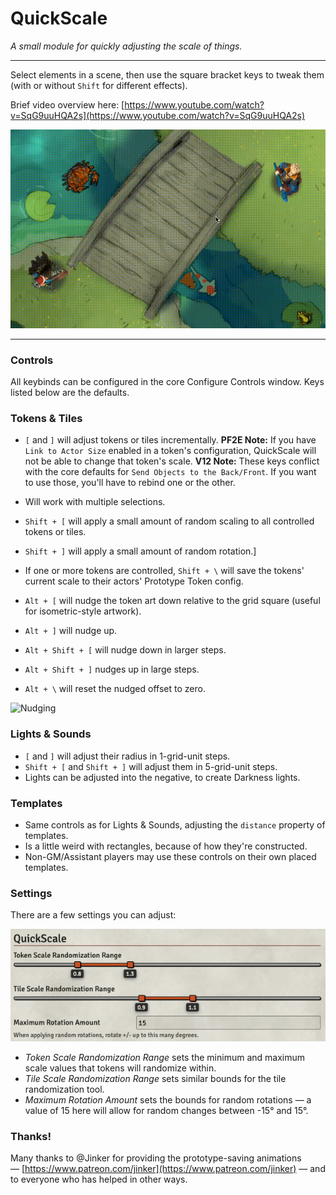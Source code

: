 # QuickScale

_A small module for quickly adjusting the scale of things._

---

Select elements in a scene, then use the square bracket keys to tweak them (with or without `Shift` for different effects).

Brief video overview here: [https://www.youtube.com/watch?v=SqG9uuHQA2s](https://www.youtube.com/watch?v=SqG9uuHQA2s)

![Demo](doc/QuickDemo.gif)

---

### Controls

All keybinds can be configured in the core Configure Controls window. Keys listed below are the defaults.

### Tokens & Tiles

- `[` and `]` will adjust tokens or tiles incrementally. **PF2E Note:** If you have `Link to Actor Size` enabled in a token's configuration, QuickScale will not be able to change that token's scale. **V12 Note:** These keys conflict with the core defaults for `Send Objects to the Back/Front`. If you want to use those, you'll have to rebind one or the other.
- Will work with multiple selections.
- `Shift + [` will apply a small amount of random scaling to all controlled tokens or tiles.
- `Shift + ]` will apply a small amount of random rotation.]
- If one or more tokens are controlled, `Shift + \` will save the tokens' current scale to their actors' Prototype Token config.
- `Alt + [` will nudge the token art down relative to the grid square (useful for isometric-style artwork).
- `Alt + ]` will nudge up.

- `Alt + Shift + [` will nudge down in larger steps.
- `Alt + Shift + ]` nudges up in large steps.
- `Alt + \` will reset the nudged offset to zero.

![Nudging](doc/Nudging.gif)

### Lights & Sounds

- `[` and `]` will adjust their radius in 1-grid-unit steps.
- `Shift + [` and `Shift + ]` will adjust them in 5-grid-unit steps.
- Lights can be adjusted into the negative, to create Darkness lights.

### Templates

- Same controls as for Lights & Sounds, adjusting the `distance` property of templates.
- Is a little weird with rectangles, because of how they're constructed.
- Non-GM/Assistant players may use these controls on their own placed templates.

### Settings

There are a few settings you can adjust:

![Settings](doc/Settings.png)

- _Token Scale Randomization Range_ sets the minimum and maximum scale values that tokens will randomize within.
- _Tile Scale Randomization Range_ sets similar bounds for the tile randomization tool.
- _Maximum Rotation Amount_ sets the bounds for random rotations — a value of 15 here will allow for random changes between -15° and 15°.



### Thanks!

Many thanks to @Jinker for providing the prototype-saving animations — [https://www.patreon.com/jinker](https://www.patreon.com/jinker) — and to everyone who has helped in other ways.
